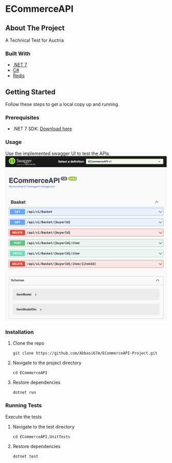 # ECommerceAPI

## About The Project
A Technical Test for Auctria

### Built With
- [.NET 7](https://dotnet.microsoft.com/en-us/download/dotnet/7.0)
- [C#](https://docs.microsoft.com/en-us/dotnet/csharp/)
- [Redis](https://redis.io/) 

## Getting Started
Follow these steps to get a local copy up and running.

### Prerequisites
- .NET 7 SDK: [Download here](https://dotnet.microsoft.com/en-us/download/dotnet/7.0)

### Usage
Use the implemented swagger UI to test the APIs
![Swagger](/swaggerUI.png)

### Installation
1. Clone the repo
   ```
   git clone https://github.com/Abbasi67m/ECommerceAPI-Project.git
   ```
2. Navigate to the project directory
   ```
   cd ECommerceAPI
   ```
4. Restore dependencies
   ```
   dotnet run
   ```

### Running Tests
Execute the tests

1. Navigate to the test directory
   ```
   cd ECommerceAPI.UnitTests
   ```
2. Restore dependencies
   ```
   dotnet test
   ```
